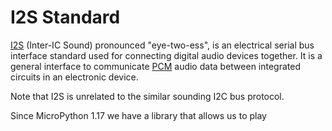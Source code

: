 # I2S Standard

[I2S](https://en.wikipedia.org/wiki/I%C2%B2S) (Inter-IC Sound) pronounced "eye-two-ess", is an electrical serial bus interface standard used for connecting digital audio devices together. It is a general interface to communicate [PCM](https://en.wikipedia.org/wiki/Pulse-code_modulation) audio data between integrated circuits in an electronic device.

Note that I2S is unrelated to the similar sounding I2C bus protocol.

Since MicroPython 1.17 we have a library that allows us to play 

